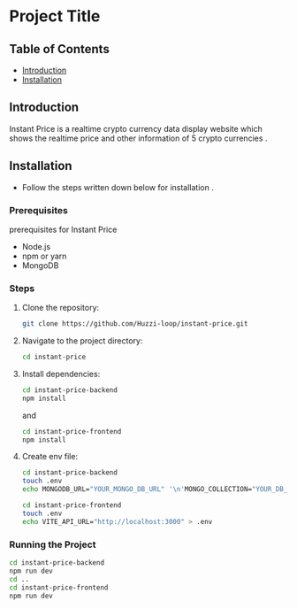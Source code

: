 # Project Title

## Table of Contents

- [Introduction](#introduction)
- [Installation](#installation)

## Introduction

Instant Price is a realtime crypto currency data display website which shows the realtime price and other information of 5 crypto currencies .

## Installation

- Follow the steps written down below for installation .

### Prerequisites

prerequisites for Instant Price

- Node.js
- npm or yarn
- MongoDB

### Steps

1. Clone the repository:
   ```sh
   git clone https://github.com/Huzzi-loop/instant-price.git
   ```
2. Navigate to the project directory:
   ```sh
   cd instant-price
   ```
3. Install dependencies:
   ```sh
   cd instant-price-backend
   npm install
   ```
   and
   ```sh
   cd instant-price-frontend
   npm install
   ```
4. Create env file:
   ```sh
   cd instant-price-backend
   touch .env
   echo MONGODB_URL="YOUR_MONGO_DB_URL" '\n'MONGO_COLLECTION="YOUR_DB_COLLECTION_NAME" '\n'COINGECKO_API_KEY="YOUR_COINGECKO_API_KEY" > .env
   ```
   ```sh
   cd instant-price-frontend
   touch .env
   echo VITE_API_URL="http://localhost:3000" > .env
   ```

### Running the Project

```sh
cd instant-price-backend
npm run dev
cd ..
cd instant-price-frontend
npm run dev
```
